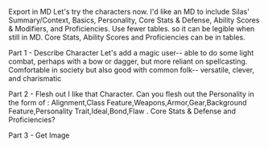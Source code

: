 

Export in MD
Let's try the characters now. I'd like an MD to include Silas' Summary/Context, Basics, Personality, Core Stats & Defense, Ability Scores & Modifiers, and Proficiencies. Use fewer tables. so it can be legible when still in MD. Core Stats, Ability Scores and Proficiencies can be in tables.


Part 1 - Describe Character
Let's add a magic user-- able to do some light combat, perhaps with a bow or dagger, but more reliant on spellcasting. Comfortable in society but also good with common folk-- versatile, clever, and charismatic




Part 2 - Flesh out
I like that Character. Can you flesh out the Personality in the form of : Alignment,Class Feature,Weapons,Armor,Gear,Background Feature,Personality Trait,Ideal,Bond,Flaw . Core Stats & Defense and Proficiencies?


Part 3 - Get Image
